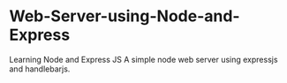 # Web-Server-using-Node-and-Express
Learning Node and Express JS
A simple node web server using expressjs and handlebarjs.
